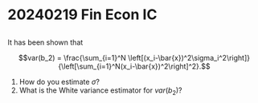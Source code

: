 # 20240219 Fin Econ IC


## 

It has been shown that 

$$var(b_2) = \frac{\sum_{i=1}^N \left[(x_i-\bar{x})^2\sigma_i^2\right]}{\left[\sum_{i=1}^N(x_i-\bar{x})^2\right]^2}.$$

1. How do you estimate $\sigma$?
2. What is the White variance estimator for $var(b_2)$?


